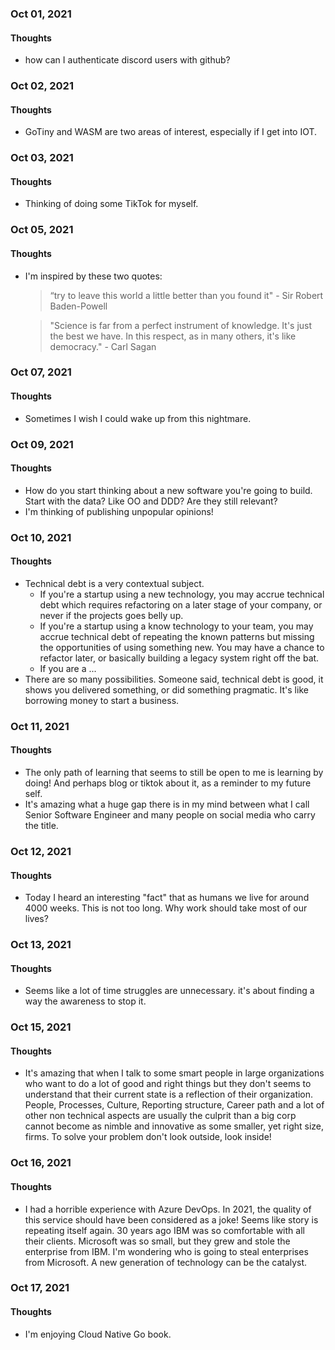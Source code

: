 ### Oct 01, 2021

#### Thoughts

- how can I authenticate discord users with github?



### Oct 02, 2021

#### Thoughts

- GoTiny and WASM are two areas of interest, especially if I get into IOT.



### Oct 03, 2021

#### Thoughts

- Thinking of doing some TikTok for myself.

  

### Oct 05, 2021

#### Thoughts

- I'm inspired by these two quotes:

  > “try to leave this world a little better than you found it" - Sir Robert Baden-Powell

  > "Science is far from a perfect instrument of knowledge. It's just the best we have. In this respect, as in many others, it's like democracy." - Carl Sagan



### Oct 07, 2021

#### Thoughts

- Sometimes I wish I could wake up from this nightmare.



### Oct 09, 2021

#### Thoughts

- How do you start thinking about a new software you're going to build. Start with the data? Like OO and DDD? Are they still relevant?
- I'm thinking of publishing unpopular opinions!



### Oct 10, 2021

#### Thoughts

- Technical debt is a very contextual subject. 
  - If you're a startup using a new technology, you may accrue technical debt which requires refactoring on a later stage of your company, or never if the projects goes belly up.
  - If you're a startup using a know technology to your team, you may accrue technical debt of repeating the known patterns but missing the opportunities of using something new. You may have a chance to refactor later, or basically building a legacy system right off the bat. 
  - If you are a ...
- There are so many possibilities. Someone said, technical debt is good, it shows you delivered something, or did something pragmatic. It's like borrowing money to start a business.

### Oct 11, 2021

#### Thoughts

- The only path of learning that seems to still be open to me is learning by doing! And perhaps blog or tiktok about it, as a reminder to my future self.
- It's amazing what a huge gap there is in my mind between what I call Senior Software Engineer and many people on social media who carry the title.

### Oct 12, 2021

#### Thoughts

- Today I heard an interesting "fact" that as humans we live for around 4000 weeks. This is not too long. Why work should take most of our lives? 

### Oct 13, 2021

#### Thoughts

- Seems like a lot of time struggles are unnecessary. it's about finding a  way the awareness to stop it.



### Oct 15, 2021

#### Thoughts

- It's amazing that when I talk to some smart people in large organizations who want to do a lot of good and right things but they don't seems to understand that their current state is a reflection of their organization. People, Processes, Culture, Reporting structure, Career path and a lot of other non technical aspects are usually the culprit than a big corp cannot become as nimble and innovative as some smaller, yet right size, firms. To solve your problem don't look outside, look inside!

### Oct 16, 2021

#### Thoughts

- I had a horrible experience with Azure DevOps. In 2021, the quality of this service should have been considered as a joke! Seems like story is repeating itself again. 30 years ago IBM was so comfortable with all their clients. Microsoft was so small, but they grew and stole the enterprise from IBM. I'm wondering who is going to steal enterprises from Microsoft. A new generation of technology can be the catalyst. 

### Oct 17, 2021

#### Thoughts

- I'm enjoying Cloud Native Go book. 
